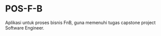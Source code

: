# POS-F-B
Aplikasi untuk proses bisnis FnB, guna memenuhi tugas capstone project Software Engineer.
